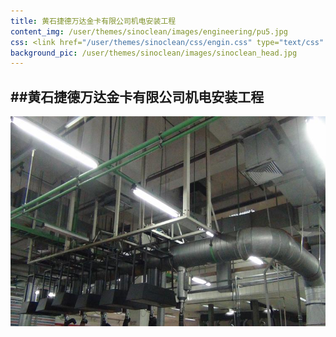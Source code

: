 ```yaml
---
title: 黄石捷德万达金卡有限公司机电安装工程
content_img: /user/themes/sinoclean/images/engineering/pu5.jpg
css: <link href="/user/themes/sinoclean/css/engin.css" type="text/css" rel="stylesheet" />
background_pic: /user/themes/sinoclean/images/sinoclean_head.jpg
---
```


##黄石捷德万达金卡有限公司机电安装工程
---



![Pic2](/user/themes/sinoclean/images/engineering/pu6.jpg)
